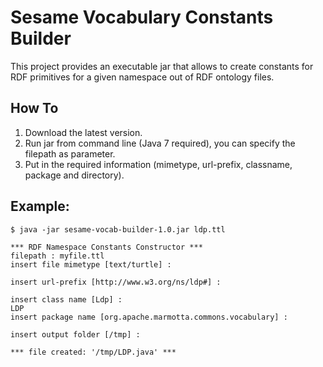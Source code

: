 # Sesame Vocabulary Constants Builder

This project provides an executable jar that allows to create constants for RDF primitives for a given namespace
out of RDF ontology files.

## How To

1. Download the latest version.
2. Run jar from command line (Java 7 required), you can specify the filepath as parameter.
3. Put in the required information (mimetype, url-prefix, classname, package and directory).

## Example:

```
$ java -jar sesame-vocab-builder-1.0.jar ldp.ttl

*** RDF Namespace Constants Constructor ***
filepath : myfile.ttl
insert file mimetype [text/turtle] :

insert url-prefix [http://www.w3.org/ns/ldp#] :

insert class name [Ldp] :
LDP
insert package name [org.apache.marmotta.commons.vocabulary] :

insert output folder [/tmp] :

*** file created: '/tmp/LDP.java' ***
```